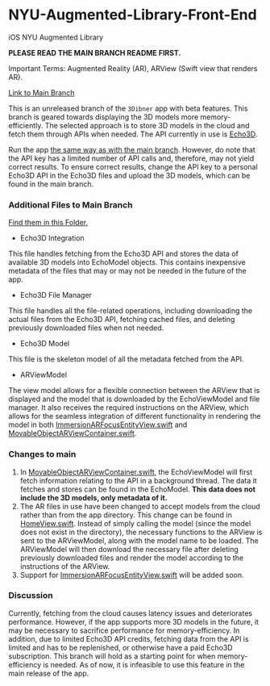 # NYU-Augmented-Library-Front-End
iOS NYU Augmented Library 


**PLEASE READ THE MAIN BRANCH README FIRST.**

Important Terms: Augmented Reality (AR), ARView (Swift view that renders AR).

[Link to Main Branch](https://github.com/staceyyinlee/NYU-Augmented-Library-Front-End)

This is an unreleased branch of the `3Dibner` app with beta features. This branch is geared towards displaying the 3D models more memory-efficiently. The selected approach is to store 3D models in the cloud and fetch them through APIs when needed. The API currently in use is [Echo3D](https://www.echo3d.com/). 

Run the app [the same way as with the main branch](https://github.com/staceyyinlee/NYU-Augmented-Library-Front-End). However, do note that the API key has a limited number of API calls and, therefore, may not yield correct results. To ensure correct results, change the API key to a personal Echo3D API in the Echo3D files and upload the 3D models, which can be found in the main branch. 


### Additional Files to Main Branch

[Find them in this Folder.](https://github.com/staceyyinlee/NYU-Augmented-Library-Front-End/tree/cloud-alt-main/ARLibrary/Echo3D_Files)



* Echo3D Integration

This file handles fetching from the Echo3D API and stores the data of available 3D models into EchoModel objects. This contains inexpensive metadata of the files that may or may not be needed in the future of the app. 



* Echo3D File Manager

This file handles all the file-related operations, including downloading the actual files from the Echo3D API, fetching cached files, and deleting previously downloaded files when not needed. 



* Echo3D Model

This file is the skeleton model of all the metadata fetched from the API. 



* ARViewModel

The view model allows for a flexible connection between the ARView that is displayed and the model that is downloaded by the EchoViewModel and file manager. It also receives the required instructions on the ARView, which allows for the seamless integration of different functionality in rendering the model in both [ImmersionARFocusEntityView.swift](https://github.com/staceyyinlee/NYU-Augmented-Library-Front-End/blob/cloud-alt-main/ARLibrary/ARViewComponents/ImmersionARFocusEntityView.swift) and [MovableObjectARViewContainer.swift](https://github.com/staceyyinlee/NYU-Augmented-Library-Front-End/blob/cloud-alt-main/ARLibrary/ARViewComponents/MovableObjectARViewContainer.swift).


### Changes to main



1. In [MovableObjectARViewContainer.swift](https://github.com/staceyyinlee/NYU-Augmented-Library-Front-End/blob/cloud-alt-main/ARLibrary/ARViewComponents/MovableObjectARViewContainer.swift), the EchoViewModel will first fetch information relating to the API in a background thread. The data it fetches and stores can be found in the EchoModel. **This data does not include the 3D models, only metadata of it.**
2. The AR files in use have been changed to accept models from the cloud rather than from the app directory. This change can be found in [HomeView.swift](https://github.com/staceyyinlee/NYU-Augmented-Library-Front-End/blob/cloud-alt-main/ARLibrary/HomeViewComponents/HomeView.swift). Instead of simply calling the model (since the model does not exist in the directory), the necessary functions to the ARView is sent to the ARViewModel, along with the model name to be loaded. The ARViewModel will then download the necessary file after deleting previously downloaded files and render the model according to the instructions of the ARView. 
3. Support for [ImmersionARFocusEntityView.swift](https://github.com/staceyyinlee/NYU-Augmented-Library-Front-End/blob/cloud-alt-main/ARLibrary/ARViewComponents/ImmersionARFocusEntityView.swift) will be added soon. 


### Discussion

Currently, fetching from the cloud causes latency issues and deteriorates performance. However, if the app supports more 3D models in the future, it may be necessary to sacrifice performance for memory-efficiency. In addition, due to limited Echo3D API credits, fetching data from the API is limited and has to be replenished, or otherwise have a paid Echo3D subscription. This branch will hold as a starting point for when memory-efficiency is needed. As of now, it is infeasible to use this feature in the main release of the app. 
